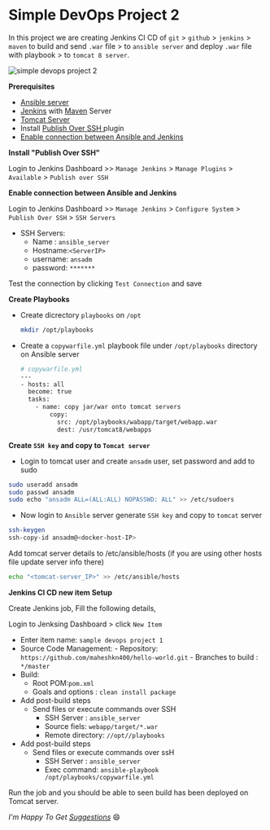 # Simple DevOps Project 2

In this project we are creating Jenkins CI CD of `git` > `github` > `jenkins` > `maven` to build and send `.war` file > to `ansible server` and deploy `.war` file with playbook > to  `tomcat 8 server`.

![simple devops project 2](./img/devops-2.png)

**Prerequisites**

- [Ansible server ](../../Ansible/Ansible_installation/)
- [Jenkins](../../Jenkins/Jenkins_installation.md) with [Maven](../../Maven/Maven_installation.md) Server
- [Tomcat Server](../../Tomcat/tomcat8_installation.md)
- Install [Publish Over SSH ](#publish_over_ssh) plugin
- [Enable connection between Ansible and Jenkins](#enable_ssh)

<a name="publish_over_ssh"></a>
**Install "Publish Over SSH"**

Login to Jenkins Dashboard >> `Manage Jenkins` > `Manage Plugins` > `Available` > `Publish over SSH`

<a name="enable_ssh"></a>
**Enable connection between Ansible and Jenkins**

Login to Jenkins Dashboard >> `Manage Jenkins` > `Configure System` > `Publish Over SSH` > `SSH Servers`

- SSH Servers:
  - Name : `ansible_server`
  - Hostname:``<ServerIP>``
  - username: `ansadm`
  - password: `*******`

Test the connection by clicking `Test Connection` and save

**Create Playbooks**

- Create dicrectory `playbooks` on `/opt`
  ~~~sh
  mkdir /opt/playbooks
  ~~~
- Create a `copywarfile.yml` playbook file under `/opt/playbooks` directory on Ansible server
  ~~~sh
  # copywarfile.yml
  ---
  - hosts: all
    become: true
    tasks:
      - name: copy jar/war onto tomcat servers
          copy:
            src: /opt/playbooks/wabapp/target/webapp.war
            dest: /usr/tomcat8/webapps
  ~~~

<a name="ssh_key"></a>
**Create `SSH key` and copy to `Tomcat server`**
 - Login to tomcat user and create `ansadm` user, set password and add to sudo
 ~~~sh
 sudo useradd ansadm
 sudo passwd ansadm
 sudo echo "ansadm ALL=(ALL:ALL) NOPASSWD: ALL" >> /etc/sudoers
 ~~~
 - Now login to `Ansible` server generate `SSH key` and copy to `tomcat` server
  ~~~sh
  ssh-keygen
  ssh-copy-id ansadm@<docker-host-IP>
  ~~~

Add tomcat server details to /etc/ansible/hosts (if you are using other hosts file update server info there)
~~~sh
echo "<tomcat-server_IP>" >> /etc/ansible/hosts
~~~

**Jenkins CI CD new item Setup**

Create Jenkins job, Fill the following details,

Login to Jenksing Dashboard > click `New Item`
  - Enter item name: `sample devops project 1`
   - Source Code Management:
    - Repository: `https://github.com/maheshkn400/hello-world.git`
    - Branches to build : `*/master`
  - Build:
    - Root POM:`pom.xml`
    - Goals and options : `clean install package`
  - Add post-build steps
    - Send files or execute commands over SSH
      - SSH Server : `ansible_server`
      - Source fiels: `webapp/target/*.war`
      - Remote directory: `//opt//playbooks`
  - Add post-build steps
    - Send files or execute commands over ssH
      - SSH Server : `ansible_server`
      - Exec command: `ansible-playbook /opt/playbooks/copywarfile.yml`

Run the job and you should be able to seen build has been deployed on Tomcat server.

_I'm Happy To Get [Suggestions](https://forms.gle/UPiN8UrHikj9UR5UA)_ :smile:
